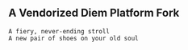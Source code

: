 ## A Vendorized Diem Platform Fork
```
A fiery, never-ending stroll
A new pair of shoes on your old soul
```